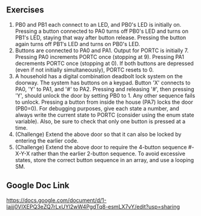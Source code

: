 ## Exercises

1. PB0 and PB1 each connect to an LED, and PB0's LED is initially on. Pressing a button connected to PA0 turns off PB0's LED and turns on PB1's LED, staying that way after button release. Pressing the button again turns off PB1's LED and turns on PB0's LED. 
2. Buttons are connected to PA0 and PA1. Output for PORTC is initially 7. Pressing PA0 increments PORTC once (stopping at 9). Pressing PA1 decrements PORTC once (stopping at 0). If both buttons are depressed (even if not initially simultaneously), PORTC resets to 0.
3. A household has a digital combination deadbolt lock system on the doorway. The system has buttons on a keypad. Button 'X' connects to PA0, 'Y' to PA1, and '#' to PA2. Pressing and releasing '#', then pressing 'Y', should unlock the door by setting PB0 to 1. Any other sequence fails to unlock. Pressing a button from inside the house (PA7) locks the door (PB0=0). For debugging purposes, give each state a number, and always write the current state to PORTC (consider using the enum state variable). Also, be sure to check that only one button is pressed at a time. 
4. (Challenge) Extend the above door so that it can also be locked by entering the earlier code. 
5. (Challenge) Extend the above door to require the 4-button sequence #-X-Y-X rather than the earlier 2-button sequence. To avoid excessive states, store the correct button sequence in an array, and use a looping SM.  

## Google Doc Link

https://docs.google.com/document/d/1-lajjj0VIXEPQ3eZQ7rLxUYl2wW4PgdTq8-esmLX7vY/edit?usp=sharing
